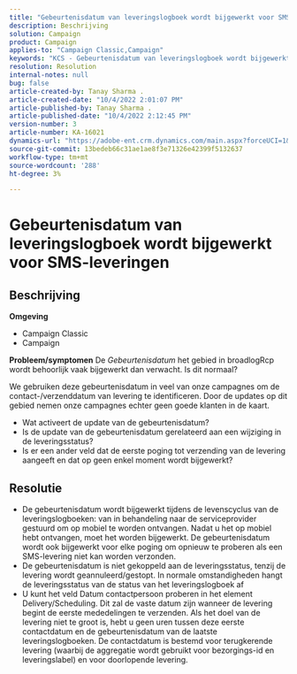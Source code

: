 ```yaml
---
title: "Gebeurtenisdatum van leveringslogboek wordt bijgewerkt voor SMS-leveringen"
description: Beschrijving
solution: Campaign
product: Campaign
applies-to: "Campaign Classic,Campaign"
keywords: "KCS - Gebeurtenisdatum van leveringslogboek wordt bijgewerkt voor leveringen van SMS."
resolution: Resolution
internal-notes: null
bug: false
article-created-by: Tanay Sharma .
article-created-date: "10/4/2022 2:01:07 PM"
article-published-by: Tanay Sharma .
article-published-date: "10/4/2022 2:12:45 PM"
version-number: 3
article-number: KA-16021
dynamics-url: "https://adobe-ent.crm.dynamics.com/main.aspx?forceUCI=1&pagetype=entityrecord&etn=knowledgearticle&id=35c58ef9-ec43-ed11-bba2-0022480868ff"
source-git-commit: 13bedeb66c31ae1ae8f3e71326e42399f5132637
workflow-type: tm+mt
source-wordcount: '288'
ht-degree: 3%

---
```


# Gebeurtenisdatum van leveringslogboek wordt bijgewerkt voor SMS-leveringen

## Beschrijving

<b>Omgeving</b>
- Campaign Classic
- Campaign

<b>Probleem/symptomen</b>
De *Gebeurtenisdatum* het gebied in broadlogRcp wordt behoorlijk vaak bijgewerkt dan verwacht. Is dit normaal?

We gebruiken deze gebeurtenisdatum in veel van onze campagnes om de contact-/verzenddatum van levering te identificeren. Door de updates op dit gebied nemen onze campagnes echter geen goede klanten in de kaart.

- Wat activeert de update van de gebeurtenisdatum?
- Is de update van de gebeurtenisdatum gerelateerd aan een wijziging in de leveringsstatus?
- Is er een ander veld dat de eerste poging tot verzending van de levering aangeeft en dat op geen enkel moment wordt bijgewerkt?





## Resolutie


- De gebeurtenisdatum wordt bijgewerkt tijdens de levenscyclus van de leveringslogboeken: van in behandeling naar de serviceprovider gestuurd om op mobiel te worden ontvangen. Nadat u het op mobiel hebt ontvangen, moet het worden bijgewerkt. De gebeurtenisdatum wordt ook bijgewerkt voor elke poging om opnieuw te proberen als een SMS-levering niet kan worden verzonden.
- De gebeurtenisdatum is niet gekoppeld aan de leveringsstatus, tenzij de levering wordt geannuleerd/gestopt. In normale omstandigheden hangt de leveringsstatus van de status van het leveringslogboek af
- U kunt het veld Datum contactpersoon proberen in het element Delivery/Scheduling. Dit zal de vaste datum zijn wanneer de levering begint de eerste mededelingen te verzenden. Als het doel van de levering niet te groot is, hebt u geen uren tussen deze eerste contactdatum en de gebeurtenisdatum van de laatste leveringslogboeken. De contactdatum is bestemd voor terugkerende levering (waarbij de aggregatie wordt gebruikt voor bezorgings-id en leveringslabel) en voor doorlopende levering.

